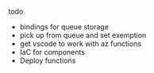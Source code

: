 todo
- bindings for queue storage
- pick up from queue and set exemption
- get vscode to work with az functions
- IaC for components
- Deploy functions